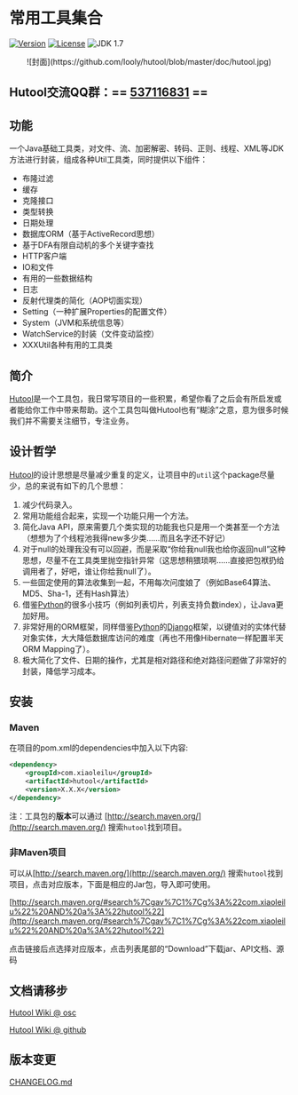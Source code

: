 常用工具集合
======

[![Version](https://img.shields.io/badge/version-2.16.0-brightgreen.svg)](http://search.maven.org/#search%7Cgav%7C1%7Cg%3A%22com.xiaoleilu%22%20AND%20a%3A%22hutool%22)
[![License](http://img.shields.io/:license-apache-blue.svg)](http://www.apache.org/licenses/LICENSE-2.0.html)
![JDK 1.7](https://img.shields.io/badge/JDK-1.7-green.svg "JDK 1.7")

<center>![封面](https://github.com/looly/hutool/blob/master/doc/hutool.jpg)</center>

## Hutool交流QQ群：== [537116831](http://shang.qq.com/wpa/qunwpa?idkey=382bb37ce779c11da77577f69d92d5171b340e3e7343d5ae0521f237c82c7810) ==

## 功能
一个Java基础工具类，对文件、流、加密解密、转码、正则、线程、XML等JDK方法进行封装，组成各种Util工具类，同时提供以下组件：
* 布隆过滤
* 缓存
* 克隆接口
* 类型转换
* 日期处理
* 数据库ORM（基于ActiveRecord思想）
* 基于DFA有限自动机的多个关键字查找
* HTTP客户端
* IO和文件
* 有用的一些数据结构
* 日志
* 反射代理类的简化（AOP切面实现）
* Setting（一种扩展Properties的配置文件）
* System（JVM和系统信息等）
* WatchService的封装（文件变动监控）
* XXXUtil各种有用的工具类

## 简介
[Hutool](https://github.com/looly/hutool)是一个工具包，我日常写项目的一些积累，希望你看了之后会有所启发或者能给你工作中带来帮助。这个工具包叫做Hutool也有“糊涂”之意，意为很多时候我们并不需要关注细节，专注业务。

## 设计哲学
[Hutool](https://github.com/looly/hutool)的设计思想是尽量减少重复的定义，让项目中的`util`这个package尽量少，总的来说有如下的几个思想：

1. 减少代码录入。
2. 常用功能组合起来，实现一个功能只用一个方法。
3. 简化Java API，原来需要几个类实现的功能我也只是用一个类甚至一个方法（想想为了个线程池我得new多少类……而且名字还不好记）
4. 对于null的处理我没有可以回避，而是采取“你给我null我也给你返回null”这种思想，尽量不在工具类里抛空指针异常（这思想稍猥琐啊……直接把包袱扔给调用者了，好吧，谁让你给我null了）。
5. 一些固定使用的算法收集到一起，不用每次问度娘了（例如Base64算法、MD5、Sha-1，还有Hash算法）
6. 借鉴[Python](https://www.python.org/)的很多小技巧（例如列表切片，列表支持负数index），让Java更加好用。
7. 非常好用的ORM框架，同样借鉴[Python](https://www.python.org/)的[Django](https://www.djangoproject.com/)框架，以键值对的实体代替对象实体，大大降低数据库访问的难度（再也不用像Hibernate一样配置半天ORM Mapping了）。
8. 极大简化了文件、日期的操作，尤其是相对路径和绝对路径问题做了非常好的封装，降低学习成本。

## 安装
### Maven
在项目的pom.xml的dependencies中加入以下内容:

```xml
<dependency>
    <groupId>com.xiaoleilu</groupId>
    <artifactId>hutool</artifactId>
    <version>X.X.X</version>
</dependency>
```

注：工具包的**版本**可以通过 [http://search.maven.org/](http://search.maven.org/) 搜索`hutool`找到项目。

### 非Maven项目
可以从[http://search.maven.org/](http://search.maven.org/) 搜索`hutool`找到项目，点击对应版本，下面是相应的Jar包，导入即可使用。

[http://search.maven.org/#search%7Cgav%7C1%7Cg%3A%22com.xiaoleilu%22%20AND%20a%3A%22hutool%22](http://search.maven.org/#search%7Cgav%7C1%7Cg%3A%22com.xiaoleilu%22%20AND%20a%3A%22hutool%22)

点击链接后点选择对应版本，点击列表尾部的“Download”下载jar、API文档、源码

## 文档请移步 

[Hutool Wiki @ osc](http://hutool.mydoc.io/)

[Hutool Wiki @ github](https://github.com/looly/hutool/wiki)

## 版本变更

[CHANGELOG.md](https://github.com/looly/hutool/blob/master/CHANGELOG.md)

